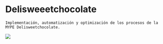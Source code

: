 # Delisweeetchocolate
```
Implementación, automatización y optimización de los procesos de la MYPE Delisweetchocolate.
```
![](https://cdn.discordapp.com/attachments/604403312829136907/978009134538571786/logo.png)
